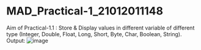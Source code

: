 # MAD_Practical-1_21012011148
Aim of Practical-1.1 : Store & Display values in different variable of different type (Integer, Double, Float, Long, Short, Byte, Char, Boolean, String).
Output:
![image](https://github.com/Rutul5440/MAD_Practical-1_21012011148/assets/121927117/e9918030-b768-4cdb-9e25-58b2762fa0ca)
